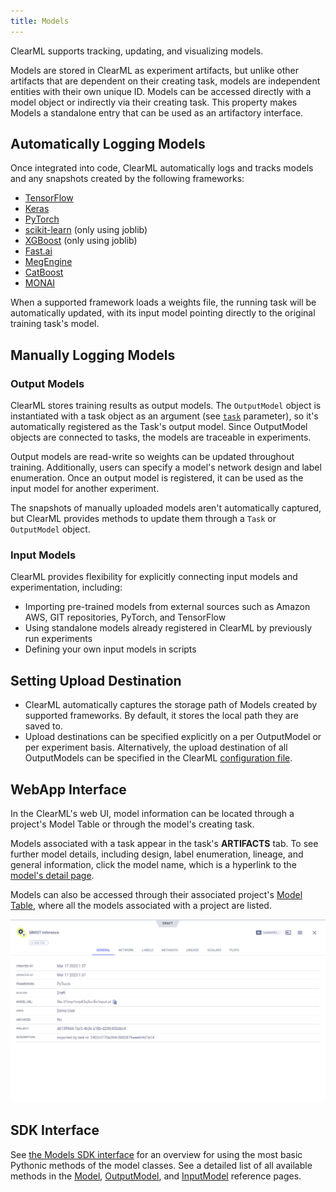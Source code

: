 ```yaml
---
title: Models
---
```


ClearML supports tracking, updating, and visualizing models.

Models are stored in ClearML as experiment artifacts, but unlike other artifacts that are dependent on their creating 
task, models are independent entities with their own unique ID. Models can be accessed directly with a model object or 
indirectly via their creating task. This property makes Models a standalone entry that can be used as an artifactory 
interface.

## Automatically Logging Models 

Once integrated into code, ClearML automatically logs and tracks models and any snapshots created by the following 
frameworks:
* [TensorFlow](../integrations/tensorflow.md)
* [Keras](../integrations/keras.md)
* [PyTorch](../integrations/pytorch.md)
* [scikit-learn](../integrations/scikit_learn.md) (only using joblib)
* [XGBoost](../integrations/xgboost.md) (only using joblib)
* [Fast.ai](../integrations/fastai.md)
* [MegEngine](../integrations/megengine.md)
* [CatBoost](../integrations/catboost.md)
* [MONAI](../integrations/monai.md)

When a supported framework loads a weights file, the running task will be automatically updated, with its input model 
pointing directly to the original training task's model.

## Manually Logging Models

### Output Models

ClearML stores training results as output models. The `OutputModel` object is instantiated with a task object as an 
argument (see [`task`](../references/sdk/model_outputmodel.md) parameter), so it's automatically registered as the Task's 
output model. Since OutputModel objects are connected to tasks, the models are traceable in experiments.

Output models are read-write so weights can be updated throughout training. Additionally, users can specify a model's 
network design and label enumeration. Once an output model is registered, it can be used as the input model for another 
experiment.

The snapshots of manually uploaded models aren't automatically captured, but ClearML provides methods to update them 
through a `Task` or `OutputModel` object.

### Input Models  

ClearML provides flexibility for explicitly connecting input models and experimentation, including:

* Importing pre-trained models from external sources such as Amazon AWS, GIT repositories, PyTorch, and TensorFlow
* Using standalone models already registered in ClearML by previously run experiments
* Defining your own input models in scripts
  
## Setting Upload Destination

* ClearML automatically captures the storage path of Models created by supported frameworks. By default, it stores the 
  local path they are saved to.
* Upload destinations can be specified explicitly on a per OutputModel or per experiment basis. Alternatively, the upload 
  destination of all OutputModels can be specified in the ClearML [configuration file](../configs/clearml_conf.md). 

## WebApp Interface

In the ClearML's web UI, model information can be located through a project's Model Table or through the model's creating 
task.

Models associated with a task appear in the task's **ARTIFACTS** tab. To see further model details, including design, 
label enumeration, lineage, and general information, click the model name, which is a hyperlink to the 
[model's detail page](../webapp/webapp_model_viewing.md).

Models can also be accessed through their associated project's [Model Table](../webapp/webapp_model_table.md), where all 
the models associated with a project are listed.

![WebApp Model](../img/fundamentals_models.png) 

## SDK Interface

See [the Models SDK interface](../clearml_sdk/model_sdk.md) for an overview for using the most basic Pythonic methods of the model 
classes. See a detailed list of all available methods in the [Model](../references/sdk/model_model.md), [OutputModel](../references/sdk/model_outputmodel.md), and [InputModel](../references/sdk/model_inputmodel.md) 
reference pages. 

